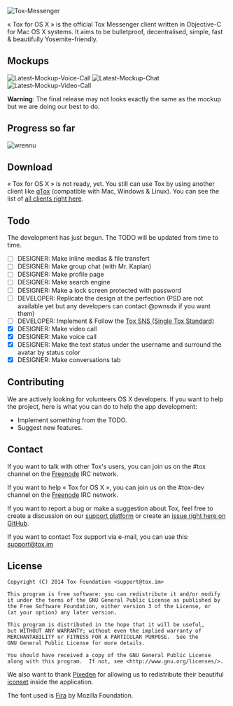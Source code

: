 ![Tox-Messenger](https://cloud.githubusercontent.com/assets/2057765/5236781/1344dc32-784f-11e4-937a-15a655c79389.jpg)

« Tox for OS X » is the official Tox Messenger client written in Objective-C for Mac OS X systems. It aims to be bulletproof, decentralised, simple, fast & beautifully Yosemite-friendly.

Mockups
-------

![Latest-Mockup-Voice-Call](https://github.com/Tox/Tox-OSX/raw/master/Resources/Latest-Mockup-Voice-Call.png)
![Latest-Mockup-Chat](https://raw.githubusercontent.com/Tox/Tox-OSX/master/Resources/Latest-Mockup-Chat.png)
![Latest-Mockup-Video-Call](https://github.com/Tox/Tox-OSX/raw/master/Resources/Latest-Mockup-Video-Call.png)

<b>Warning</b>: The final release may not looks exactly the same as the mockup but we are doing our best to do.

Progress so far
-----------
![wrennu](https://cloud.githubusercontent.com/assets/2031258/5237325/fd58d030-7831-11e4-8352-c8712e1f25c2.png)

Download
------------

« Tox for OS X » is not ready, yet. You still can use Tox by using another client like [qTox](https://wiki.tox.im/QTox) (compatible with Mac, Windows & Linux). You can see the list of [all clients right here](https://wiki.tox.im/Client).

Todo
-------

The development has just begun. The TODO will be updated from time to time.

- [ ] DESIGNER: Make inline medias & file transfert
- [ ] DESIGNER: Make group chat (with Mr. Kaplan)
- [ ] DESIGNER: Make profile page
- [ ] DESIGNER: Make search engine
- [ ] DESIGNER: Make a lock screen protected with password
- [ ] DEVELOPER: Replicate the design at the perfection (PSD are not available yet but any developers can contact @pwnsdx if you want them)
- [ ] DEVELOPER: Implement & Follow the [Tox SNS (Single Tox Standard)](https://github.com/Tox/Tox-STS/blob/master/STS.md)
- [x] DESIGNER: Make video call
- [x] DESIGNER: Make voice call
- [x] DESIGNER: Make the text status under the username and surround the avatar by status color
- [x] DESIGNER: Make conversations tab

Contributing
------------

We are actively looking for volunteers OS X developers. If you want to help the project, here is what you can do to help the app development:
- Implement something from the TODO.
- Suggest new features.

Contact
-------

If you want to talk with other Tox's users, you can join us on the #tox channel on the [Freenode](https://freenode.net/) IRC network.

If you want to help « Tox for OS X », you can join us on the #tox-dev channel on the [Freenode](https://freenode.net/) IRC network.

If you want to report a bug or make a suggestion about Tox, feel free to create a discussion on our [support platform](https://support.tox.im) or create an [issue right here on GitHub](https://github.com/Tox/Tox-OSX/issues).

If you want to contact Tox support via e-mail, you can use this: [support@tox.im](mailto:support@tox.im)

License
-------

    Copyright (C) 2014 Tox Foundation <support@tox.im>

    This program is free software: you can redistribute it and/or modify
    it under the terms of the GNU General Public License as published by
    the Free Software Foundation, either version 3 of the License, or
    (at your option) any later version.

    This program is distributed in the hope that it will be useful,
    but WITHOUT ANY WARRANTY; without even the implied warranty of
    MERCHANTABILITY or FITNESS FOR A PARTICULAR PURPOSE.  See the
    GNU General Public License for more details.

    You should have received a copy of the GNU General Public License
    along with this program.  If not, see <http://www.gnu.org/licenses/>.
    
We also want to thank [Pixeden](http://www.pixeden.com/) for allowing us to redistribute their beautiful [iconset](http://www.pixeden.com/icon-fonts/stroke-7-icon-font-set) inside the application.

The font used is [Fira](https://mozilla.github.io/Fira/) by Mozilla Foundation.
